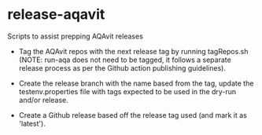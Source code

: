 # release-aqavit
Scripts to assist prepping AQAvit releases

- Tag the AQAvit repos with the next release tag by running tagRepos.sh (NOTE: run-aqa does not need to be tagged, it follows a separate release process as per the Github action publishing guidelines).

- Create the release branch with the name based from the tag, update the testenv.properties file with tags expected to be used in the dry-run and/or release.

- Create a Github release based off the release tag used (and mark it as 'latest').
